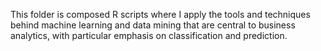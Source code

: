 This folder is composed R scripts where I apply the tools and techniques behind machine learning and data mining that are central to business analytics, with particular emphasis on classification and prediction.
